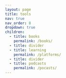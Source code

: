 ```yaml
---
layout: page
title: tools
nav: true
nav_order: 8
dropdown: true
children:
  - title: books
    permalink: /books/
  - title: divider
  - title: learning
    permalink: /platforms/
  - title: divider
  - title: podcasts
    permalink: /pocasts/
---
```

